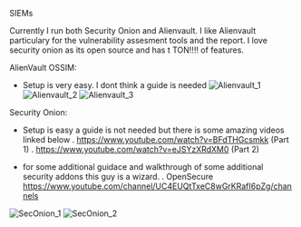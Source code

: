 SIEMs

Currently I run both Security Onion and Alienvault. I like Alienvault particulary for the vulnerability assesment tools and the report. 
I love security onion as its open source and has t TON!!!! of features.


AlienVault OSSIM:
-	Setup is very easy. I dont think a guide is needed
![Alienvault_1](https://user-images.githubusercontent.com/12887622/134784358-a77a1211-72c1-4019-a487-1062c73407b0.JPG)
![Alienvault_2](https://user-images.githubusercontent.com/12887622/134784359-21d6fad6-46dd-461f-bb8a-3408263c96a6.JPG)
![Alienvault_3](https://user-images.githubusercontent.com/12887622/134784360-13875364-826d-48da-8795-ad190eecba9f.JPG)


Security Onion:
- Setup is easy a guide is not needed but there is some amazing videos linked below
	. https://www.youtube.com/watch?v=BFdTHGcsmkk   (Part 1)
	. https://www.youtube.com/watch?v=eJSYzXRdXM0   (Part 2)
	
- for some additional guidace and walkthrough of some additional security addons this guy is a wizard.
	. OpenSecure https://www.youtube.com/channel/UC4EUQtTxeC8wGrKRafI6pZg/channels
	
	
![SecOnion_1](https://user-images.githubusercontent.com/12887622/134784470-ae7864f8-4d03-4d7e-adfb-750482a12525.JPG)
![SecOnion_2](https://user-images.githubusercontent.com/12887622/134784471-2bf2c38c-a0ae-4d87-bf32-0c1b9d73800b.JPG)

